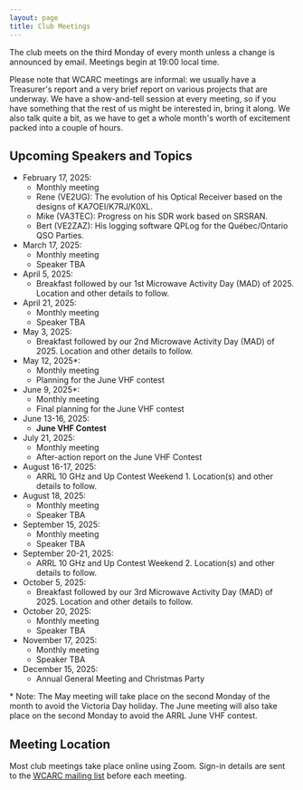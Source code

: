 ```yaml
---
layout: page
title: Club Meetings
---
```


The club meets on the third Monday of every month unless a change is
announced by email. Meetings begin at 19:00 local time.

Please note that WCARC meetings are informal: we usually have a
Treasurer's report and a very brief report on various projects that are
underway. We have a show-and-tell session at every meeting, so if you have
something that the rest of us might be interested in, bring it along. We also
talk quite a bit, as we have to get a whole month's worth of excitement packed
into a couple of hours.

## Upcoming Speakers and Topics

* February 17, 2025:
  * Monthly meeting
  * Rene (VE2UG): The evolution of his Optical Receiver based on the designs of KA7OEI/K7RJ/K0XL.
  * Mike (VA3TEC): Progress on his SDR work based on SRSRAN.
  * Bert (VE2ZAZ): His logging software QPLog for the Québec/Ontario QSO Parties.
* March 17, 2025:
  * Monthly meeting
  * Speaker TBA
* April 5, 2025:
  * Breakfast followed by our 1st Microwave Activity Day (MAD) of 2025. Location and other details to follow.
* April 21, 2025:
  * Monthly meeting
  * Speaker TBA
* May 3, 2025:
  * Breakfast followed by our 2nd Microwave Activity Day (MAD) of 2025. Location and other details to follow.
* May 12, 2025\*:
  * Monthly meeting
  * Planning for the June VHF contest
* June 9, 2025\*:
  * Monthly meeting
  * Final planning for the June VHF contest
* June 13-16, 2025:
  * **June VHF Contest**
* July 21, 2025:
  * Monthly meeting
  * After-action report on the June VHF Contest
* August 16-17, 2025:
  * ARRL 10 GHz and Up Contest Weekend 1. Location(s) and other details to follow.
* August 18, 2025:
  * Monthly meeting
  * Speaker TBA
* September 15, 2025:
  * Monthly meeting
  * Speaker TBA
* September 20-21, 2025:
  * ARRL 10 GHz and Up Contest Weekend 2. Location(s) and other details to follow.
* October 5, 2025:
  * Breakfast followed by our 3rd Microwave Activity Day (MAD) of 2025.  Location and other details to follow.
* October 20, 2025:
  * Monthly meeting
  * Speaker TBA
* November 17, 2025:
  * Monthly meeting
  * Speaker TBA
* December 15, 2025:
  * Annual General Meeting and Christmas Party

\* Note: The May meeting will take place on the second Monday of the
month to avoid the Victoria Day holiday. The June meeting will also take
place on the second Monday to avoid the ARRL June VHF contest.

## Meeting Location

Most club meetings take place online using Zoom. Sign-in details are
sent to the [WCARC mailing list](https://groups.io/g/wcclist/topics) before each
meeting.

